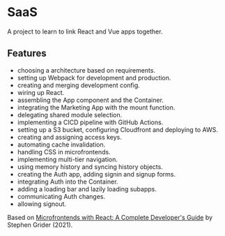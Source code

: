 # SaaS

A project to learn to link React and Vue apps together.

## Features

- choosing a architecture based on requirements.
- setting up Webpack for development and production.
- creating and merging development config.
- wiring up React.
- assembling the App component and the Container.
- integrating the Marketing App with the mount function.
- delegating shared module selection.
- implementing a CICD pipeline with GitHub Actions.
- setting up a S3 bucket, configuring Cloudfront and deploying to AWS.
- creating and assigning access keys.
- automating cache invalidation.
- handling CSS in microfrontends.
- implementing multi-tier navigation.
- using memory history and syncing history objects.
- creating the Auth app, adding signin and signup forms.
- integrating Auth into the Container.
- adding a loading bar and lazily loading subapps.
- communicating Auth changes.
- allowing signout.

Based on [Microfrontends with React: A Complete Developer's Guide](https://www.udemy.com/course/microfrontend-course/) by Stephen Grider (2021).
